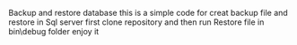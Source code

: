 Backup and restore database
this is a simple code for creat backup file and restore in Sql server 
first clone repository and then run Restore file in bin\debug folder
enjoy it 
